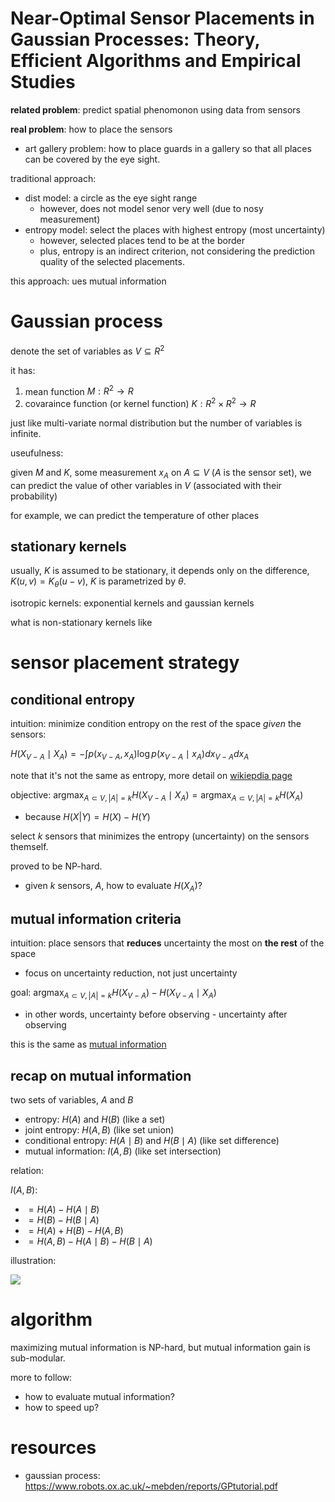 # Near-Optimal Sensor Placements in Gaussian Processes: Theory, Efficient Algorithms and Empirical Studies

**related problem**: predict spatial phenomonon using data from sensors

**real problem**: how to place the sensors

- art gallery problem: how to place guards in a gallery so that all places can be covered by the eye sight. 

traditional approach: 

- dist model: a circle as the eye sight range
  - however, does not model senor very well (due to nosy measurement)
- entropy model: select the places with highest entropy (most uncertainty)
  - however, selected places tend to be at the border
  - plus, entropy is an indirect criterion, not considering the prediction quality of the selected placements.  

this approach: ues mutual information

# Gaussian process

denote the set of variables as $`V \subseteq R^{2}`$

it has: 

1. mean function $`M: R^{2} \rightarrow R`$ 
2. covaraince function (or kernel function) $`K: R^{2} \times R^{2} \rightarrow R`$

just like multi-variate normal distribution but the number of variables is infinite. 

useufulness: 

given $`M`$ and $`K`$, some measurement $`x_A`$ on $`A \subseteq V`$ ($`A`$ is the sensor set), we can predict the value of other variables in $`V`$ (associated with their probability)

for example, we can predict the temperature of other places

## stationary kernels

usually, $`K`$ is assumed to be stationary, it depends only on the difference, $`K(u, v)=K_\theta(u-v)`$, $`K`$ is parametrized by $`\theta`$. 

isotropic kernels: exponential kernels and gaussian kernels

what is non-stationary kernels like

# sensor placement strategy

## conditional entropy

intuition: minimize condition entropy on the rest of the space *given* the sensors:

$`H(X_{V-A}\mid X_A) = - \int p(x_{V-A} , x_A) \log p(x_{V-A} \mid x_A) d x_{V-A} d x_A`$

note that it's not the same as entropy, more detail on [wikiepdia page](https://en.wikipedia.org/wiki/Conditional_entropy)

objective: $`\text{argmax}_{A \subset V, |A|=k} H(X_{V-A}\mid X_A) = \text{argmax}_{A \subset V, |A|=k} H(X_A)`$
  - because $`H(X|Y) = H(X) - H(Y)`$ 

select $`k`$ sensors that minimizes the entropy (uncertainty) on the sensors themself. 

proved to be NP-hard. 

- given $`k`$ sensors, $`A`$, how to evaluate $`H(X_A)`$?

## mutual information criteria

intuition: place sensors that **reduces** uncertainty the most on **the rest** of the space
  - focus on uncertainty reduction, not just uncertainty

goal: $`\text{argmax}_{A \subset V, |A|=k} H(X_{V-A}) - H(X_{V-A} \mid X_A)`$

- in other words, uncertainty before observing - uncertainty after observing

this is the same as [mutual information](https://en.wikipedia.org/wiki/Mutual_information)

## recap on mutual information

two sets of variables, $`A`$ and $`B`$

- entropy: $`H(A)`$ and $`H(B)`$ (like a set)
- joint entropy: $`H(A, B)`$ (like set union)
- conditional entropy: $`H(A \mid B)`$ and $`H(B \mid A)`$ (like set difference)
- mutual information: $`I(A, B)`$ (like set intersection)

relation:

$`I(A, B)`$:

- $`= H(A) - H(A \mid B)`$
- $`= H(B) - H(B \mid A)`$
- $`= H(A) + H(B) - H(A, B)`$
- $`= H(A, B) - H(A \mid B) - H(B \mid A)`$

illustration:

![](https://upload.wikimedia.org/wikipedia/commons/thumb/d/d4/Entropy-mutual-information-relative-entropy-relation-diagram.svg/512px-Entropy-mutual-information-relative-entropy-relation-diagram.svg.png)

# algorithm

maximizing mutual information is NP-hard, but mutual information gain is sub-modular. 

more to follow: 

- how to evaluate mutual information? 
- how to speed up?


# resources

- gaussian process: https://www.robots.ox.ac.uk/~mebden/reports/GPtutorial.pdf



